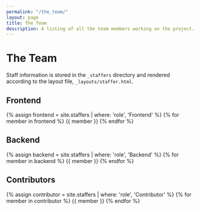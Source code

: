 ```yaml
---
permalink: "/the_team/"
layout: page
title: The Team
description: A listing of all the team members working on the project.
---
```


# The Team

Staff information is stored in the `_staffers` directory and rendered according to the layout file, `_layouts/staffer.html`.

## Frontend

{% assign frontend = site.staffers | where: 'role', 'Frontend' %}
{% for member in frontend %}
{{ member }}
{% endfor %}

## Backend

{% assign backend = site.staffers | where: 'role', 'Backend' %}
{% for member in backend %}
{{ member }}
{% endfor %}

## Contributors

{% assign contributor = site.staffers | where: 'role', 'Contributor' %}
{% for member in contributor %}
{{ member }}
{% endfor %}






<!-- a sample if > for block

{% assign teaching_assistants = site.staffers | where: 'role', 'Teaching Assistant' %}
{% assign num_teaching_assistants = teaching_assistants | size %}
{% if num_teaching_assistants != 0 %}
## Teaching Assistants

{% for staffer in teaching_assistants %}
{{ staffer }}
{% endfor %}
{% endif %}

-->
